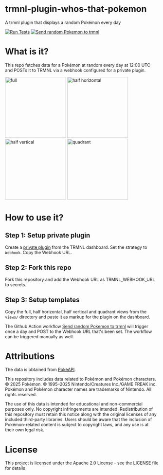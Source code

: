 # trmnl-plugin-whos-that-pokemon
A trmnl plugin that displays a random Pokémon every day

[![Run Tests](https://github.com/sriniketh/trmnl-plugin-whos-that-pokemon/actions/workflows/test.yml/badge.svg)](https://github.com/sriniketh/trmnl-plugin-whos-that-pokemon/actions/workflows/test.yml)
[![Send random Pokemon to trmnl](https://github.com/sriniketh/trmnl-plugin-whos-that-pokemon/actions/workflows/send_pokemon_to_trmnl.yml/badge.svg)](https://github.com/sriniketh/trmnl-plugin-whos-that-pokemon/actions/workflows/send_pokemon_to_trmnl.yml)

# What is it?
This repo fetches data for a Pokémon at random every day at 12:00 UTC and POSTs it to TRMNL via a webhook configured for a private plugin.

<img src="https://github.com/user-attachments/assets/ee7beab9-906b-49cf-9248-66ae7f270c27" alt="full" width="200"/> <img src="https://github.com/user-attachments/assets/a4460266-ec73-4901-9f78-77c5766e242d" alt="half horizontal" width="200"/> <img src="https://github.com/user-attachments/assets/3f2e1e89-01eb-4a36-80cd-2ae1e04ed920" alt="half vertical" width="200"/> <img src="https://github.com/user-attachments/assets/2ebbfa96-3029-4d5d-a074-a3221b1d9c70" alt="quadrant" width="200"/>

# How to use it?
## Step 1: Setup private plugin
Create a [private plugin](https://usetrmnl.com/plugin_settings?keyname=private_plugin) from the TRMNL dashboard.
Set the strategy to `Webhook`.
Copy the Webhook URL.

## Step 2: Fork this repo
Fork this repository and add the Webhook URL as TRMNL_WEBHOOK_URL to secrets.

## Step 3: Setup templates
Copy the full, half horizontal, half vertical and quadrant views from the `views/` directory and paste it as markup for the plugin on the dashboard.

The Github Action workflow [Send random Pokemon to trmnl](https://github.com/sriniketh/trmnl-plugin-whos-that-pokemon/actions/workflows/send_pokemon_to_trmnl.yml) will trigger once a day and POST to the Webhook URL that's been set. The workflow can be triggered manually as well.

# Attributions
The data is obtained from [PokéAPI](https://pokeapi.co/).

This repository includes data related to Pokémon and Pokémon characters. 
© 2025 Pokémon. © 1995–2025 Nintendo/Creatures Inc./GAME FREAK inc. Pokémon and Pokémon character names are trademarks of Nintendo. All rights reserved.

The use of this data is intended for educational and non-commercial purposes only. No copyright infringements are intended. Redistribution of this repository must retain this notice along with the original licenses of any included third-party libraries. Users should be aware that the inclusion of Pokémon-related content is subject to copyright laws, and any use is at their own legal risk.

# License
This project is licensed under the Apache 2.0 License - see the [LICENSE](LICENSE) file for details
